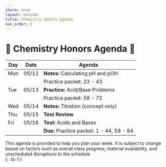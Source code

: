 ```yaml
---
share: true
layout: minimal
title: Chemistry Honors Agenda
nav_order: 2
---
```

# 🧪 Chemistry Honors Agenda 🥽    
  
  
| Day | Date  | Agenda                                    |  
| --- | ----- | ----------------------------------------- |  
| Mon | 05/12 | **Notes:** Calculating pH and pOH         |  
|     |       | Practice packet: 23 - 43                  |  
| Tue | 05/13 | **Practice:** Acid/Base Problems          |  
|     |       | Practice packet: 58 - 72                  |  
| Wed | 05/14 | **Notes:** Titration (concept only)       |  
| Thu | 05/15 | **Test Review**                           |  
| Fri | 05/16 | **Test:** Acids and Bases                 |  
|     |       | **Due:** Practice packet: 1 - 44, 58 - 84 |  
    
This agenda is provided to help you plan your week. It is subject to change based on factors such as overall class progress, material availability, and unscheduled disruptions to the schedule    
{: .fs-1 }    
  